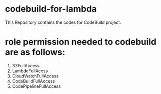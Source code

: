 # codebuild-for-lambda
This Repository contains the codes for CodeBuild project.

# role permission needed to codebuild are as follows:

1. S3FullAccess
2. LambdaFullAcess
3. CloudWatchFullAccess
4. CodeBuildFullAccess
5. CodePipelineFullAccess

